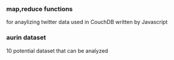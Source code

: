 ### map,reduce functions 
 for anaylizing twitter data used in CouchDB written by Javascript

### aurin dataset
 10 potential dataset that can be analyzed
